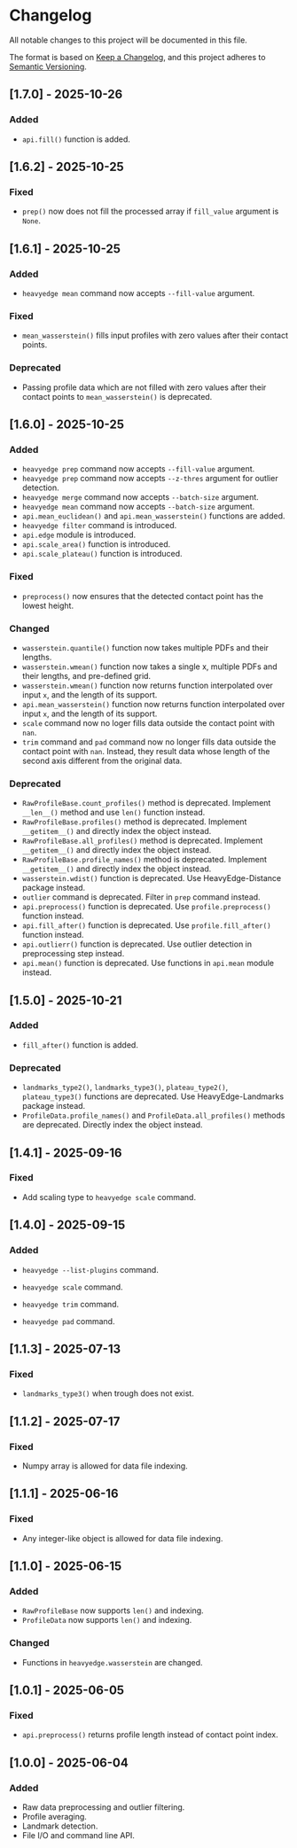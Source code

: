 # Changelog

All notable changes to this project will be documented in this file.

The format is based on [Keep a Changelog](https://keepachangelog.com/en/1.1.0/),
and this project adheres to [Semantic Versioning](https://semver.org/spec/v2.0.0.html).

## [1.7.0] - 2025-10-26

### Added

- `api.fill()` function is added.

## [1.6.2] - 2025-10-25

### Fixed

- `prep()` now does not fill the processed array if `fill_value` argument is `None`.

## [1.6.1] - 2025-10-25

### Added

- `heavyedge mean` command now accepts `--fill-value` argument.

### Fixed

- `mean_wasserstein()` fills input profiles with zero values after their contact points.

### Deprecated

- Passing profile data which are not filled with zero values after their contact points
to `mean_wasserstein()` is deprecated.

## [1.6.0] - 2025-10-25

### Added

- `heavyedge prep` command now accepts `--fill-value` argument.
- `heavyedge prep` command now accepts `--z-thres` argument for outlier detection.
- `heavyedge merge` command now accepts `--batch-size` argument.
- `heavyedge mean` command now accepts `--batch-size` argument.
- `api.mean_euclidean()` and `api.mean_wasserstein()` functions are added.
- `heavyedge filter` command is introduced.
- `api.edge` module is introduced.
- `api.scale_area()` function is introduced.
- `api.scale_plateau()` function is introduced.

### Fixed

- `preprocess()` now ensures that the detected contact point has the lowest height.

### Changed

- `wasserstein.quantile()` function now takes multiple PDFs and their lengths.
- `wasserstein.wmean()` function now takes a single x, multiple PDFs and their lengths, and pre-defined grid.
- `wasserstein.wmean()` function now returns function interpolated over input `x`, and the length of its support.
- `api.mean_wasserstein()` function now returns function interpolated over input `x`, and the length of its support.
- `scale` command now no loger fills data outside the contact point with `nan`.
- `trim` command and `pad` command now no longer fills data outside the contact point with `nan`.
Instead, they result data whose length of the second axis different from the original data. 

### Deprecated

- `RawProfileBase.count_profiles()` method is deprecated. Implement `__len__()` method and use `len()` function instead.
- `RawProfileBase.profiles()` method is deprecated. Implement `__getitem__()` and directly index the object instead.
- `RawProfileBase.all_profiles()` method is deprecated. Implement `__getitem__()` and directly index the object instead.
- `RawProfileBase.profile_names()` method is deprecated. Implement `__getitem__()` and directly index the object instead.
- `wasserstein.wdist()` function is deprecated. Use HeavyEdge-Distance package instead.
- `outlier` command is deprecated. Filter in `prep` command instead.
- `api.preprocess()` function is deprecated. Use `profile.preprocess()` function instead.
- `api.fill_after()` function is deprecated. Use `profile.fill_after()` function instead.
- `api.outlierr()` function is deprecated. Use outlier detection in preprocessing step instead.
- `api.mean()` function is deprecated. Use functions in `api.mean` module instead.

## [1.5.0] - 2025-10-21

### Added

- `fill_after()` function is added.

### Deprecated

- `landmarks_type2()`, `landmarks_type3()`, `plateau_type2()`, `plateau_type3()` functions are deprecated. Use HeavyEdge-Landmarks package instead.
- `ProfileData.profile_names()` and `ProfileData.all_profiles()` methods are deprecated. Directly index the object instead.

## [1.4.1] - 2025-09-16

### Fixed

- Add scaling type to `heavyedge scale` command.

## [1.4.0] - 2025-09-15

### Added

- `heavyedge --list-plugins` command.

- `heavyedge scale` command.
- `heavyedge trim` command.
- `heavyedge pad` command.

## [1.1.3] - 2025-07-13

### Fixed

- `landmarks_type3()` when trough does not exist.

## [1.1.2] - 2025-07-17

### Fixed

- Numpy array is allowed for data file indexing.

## [1.1.1] - 2025-06-16

### Fixed

- Any integer-like object is allowed for data file indexing.

## [1.1.0] - 2025-06-15

### Added

- `RawProfileBase` now supports `len()` and indexing.
- `ProfileData` now supports `len()` and indexing.

### Changed

- Functions in `heavyedge.wasserstein` are changed.

## [1.0.1] - 2025-06-05

### Fixed

- `api.preprocess()` returns profile length instead of contact point index.

## [1.0.0] - 2025-06-04

### Added

- Raw data preprocessing and outlier filtering.
- Profile averaging.
- Landmark detection.
- File I/O and command line API.
